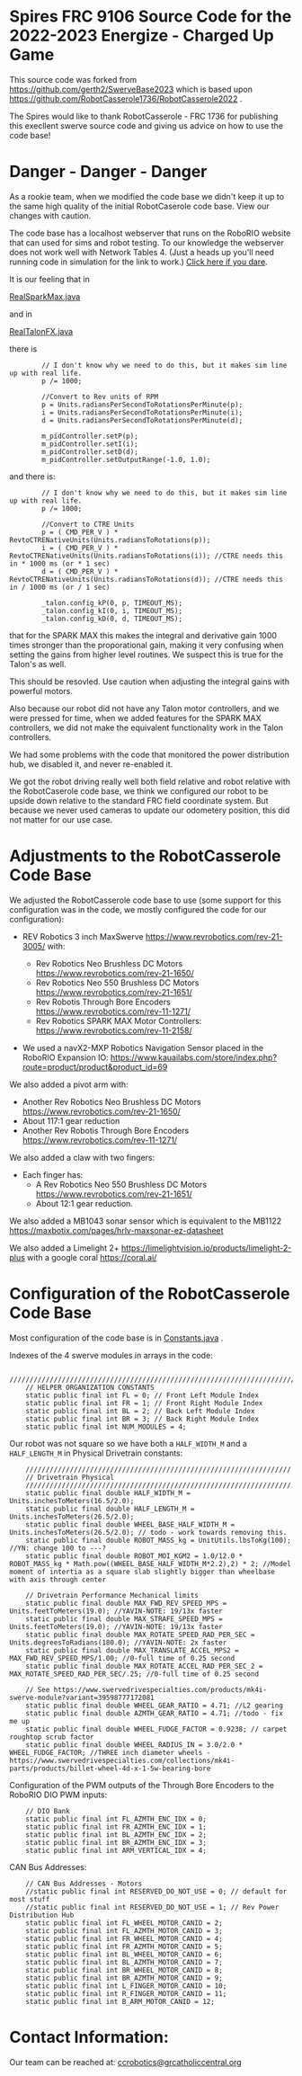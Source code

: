 # Spires FRC 9106 Source Code for the 2022-2023 Energize - Charged Up Game

This source code was forked from https://github.com/gerth2/SwerveBase2023 which is based upon https://github.com/RobotCasserole1736/RobotCasserole2022 .

The Spires would like to thank RobotCasserole - FRC 1736 for publishing this execllent swerve source code and giving us advice on how to use the code base!

# Danger - Danger - Danger

As a rookie team, when we modified the code base we didn't keep it up to the same high quality of the initial RobotCaserole code base. View our changes with caution.

The code base has a localhost webserver that runs on the RoboRIO website that can used for sims and robot testing.  To our knowledge the webserver does not work well with Network Tables 4. (Just a heads up you'll need running code in simulation for the link to work.) [Click here if you dare](http://localhost:5805/).

It is our feeling that in 

[RealSparkMax.java](./RobotCode/src/main/java/frc/hardwareWrappers/MotorCtrl/SparkMax/RealSparkMax.java)

and in

[RealTalonFX.java](./RobotCode/src/main/java/frc/hardwareWrappers/MotorCtrl/TalonFX/RealTalonFX.java)

there is 

```
        // I don't know why we need to do this, but it makes sim line up with real life.
        p /= 1000;

        //Convert to Rev units of RPM
        p = Units.radiansPerSecondToRotationsPerMinute(p);
        i = Units.radiansPerSecondToRotationsPerMinute(i);
        d = Units.radiansPerSecondToRotationsPerMinute(d);

        m_pidController.setP(p);
        m_pidController.setI(i);
        m_pidController.setD(d);
        m_pidController.setOutputRange(-1.0, 1.0);
```

and there is:

```
        // I don't know why we need to do this, but it makes sim line up with real life.
        p /= 1000;

        //Convert to CTRE Units
        p = ( CMD_PER_V ) *  RevtoCTRENativeUnits(Units.radiansToRotations(p));
        i = ( CMD_PER_V ) *  RevtoCTRENativeUnits(Units.radiansToRotations(i)); //CTRE needs this in * 1000 ms (or * 1 sec)
        d = ( CMD_PER_V ) *  RevtoCTRENativeUnits(Units.radiansToRotations(d)); //CTRE needs this in / 1000 ms (or / 1 sec)

        _talon.config_kP(0, p, TIMEOUT_MS);
        _talon.config_kI(0, i, TIMEOUT_MS);
        _talon.config_kD(0, d, TIMEOUT_MS);
```

that for the SPARK MAX this makes the integral and derivative gain 1000 times stronger than the proporational gain, making it very confusing when setting the gains from higher level routines.  We suspect this is true for the Talon's as well.

This should be resovled. Use caution when adjusting the integral gains with powerful motors.

Also because our robot did not have any Talon motor controllers, and we were pressed for time, when we added features for the SPARK MAX controllers, we did not make the equivalent functionality work in the Talon controllers.

We had some problems with the code that monitored the power distribution hub, we disabled it, and never re-enabled it.

We got the robot driving really well both field relative and robot relative with the RobotCaserole code base, we think we configured our robot to be upside down relative to the standard FRC field coordinate system. But because we never used cameras to update our odometery position, this did not matter for our use case.


# Adjustments to the RobotCasserole Code Base
We adjusted the RobotCasserole code base to use (some support for this configuration was in the code, we mostly configured the code for our configuration):

* REV Robotics 3 inch MaxSwerve  https://www.revrobotics.com/rev-21-3005/ with:
  * Rev Robotics Neo Brushless DC Motors https://www.revrobotics.com/rev-21-1650/
  * Rev Robotics Neo 550 Brushless DC Motors https://www.revrobotics.com/rev-21-1651/
  * Rev Robotis Through Bore Encoders https://www.revrobotics.com/rev-11-1271/
  * Rev Robotics SPARK MAX Motor Controllers: https://www.revrobotics.com/rev-11-2158/

* We used a navX2-MXP Robotics Navigation Sensor placed in the RoboRIO Expansion IO: https://www.kauailabs.com/store/index.php?route=product/product&product_id=69

We also added a pivot arm with:

  * Another Rev Robotics Neo Brushless DC Motors https://www.revrobotics.com/rev-21-1650/
  * About 117:1 gear reduction
  * Another Rev Robotis Through Bore Encoders https://www.revrobotics.com/rev-11-1271/

We also added a claw with two fingers:
  * Each finger has:
    * A Rev Robotics Neo 550 Brushless DC Motors https://www.revrobotics.com/rev-21-1651/
    * About 12:1 gear reduction.

We also added a MB1043 sonar sensor which is equivalent to the MB1122 https://maxbotix.com/pages/hrlv-maxsonar-ez-datasheet

We also added a Limelight 2+ https://limelightvision.io/products/limelight-2-plus with a google coral https://coral.ai/ 

# Configuration of the RobotCasserole Code Base

Most configuration of the code base is in [Constants.java](./RobotCode/src/main/java/frc/Constants.java) .

Indexes of the 4 swerve modules in arrays in the code:

```
    /////////////////////////////////////////////////////////////////////////////////////////////////////////////
    // HELPER ORGANIZATION CONSTANTS
    static public final int FL = 0; // Front Left Module Index
    static public final int FR = 1; // Front Right Module Index
    static public final int BL = 2; // Back Left Module Index
    static public final int BR = 3; // Back Right Module Index
    static public final int NUM_MODULES = 4;
```


Our robot was not square so we have both a `HALF_WIDTH_M` and a `HALF_LENGTH_M` in Physical Drivetrain constants:

```
    //////////////////////////////////////////////////////////////////
    // Drivetrain Physical
    //////////////////////////////////////////////////////////////////
    static public final double HALF_WIDTH_M = Units.inchesToMeters(16.5/2.0);
    static public final double HALF_LENGTH_M = Units.inchesToMeters(26.5/2.0);
    static public final double WHEEL_BASE_HALF_WIDTH_M = Units.inchesToMeters(26.5/2.0); // todo - work towards removing this.
    static public final double ROBOT_MASS_kg = UnitUtils.lbsToKg(100); //YN: change 100 to ---?
    static public final double ROBOT_MOI_KGM2 = 1.0/12.0 * ROBOT_MASS_kg * Math.pow((WHEEL_BASE_HALF_WIDTH_M*2.2),2) * 2; //Model moment of intertia as a square slab slightly bigger than wheelbase with axis through center

    // Drivetrain Performance Mechanical limits
    static public final double MAX_FWD_REV_SPEED_MPS = Units.feetToMeters(19.0); //YAVIN-NOTE: 19/13x faster
    static public final double MAX_STRAFE_SPEED_MPS = Units.feetToMeters(19.0); //YAVIN-NOTE: 19/13x faster
    static public final double MAX_ROTATE_SPEED_RAD_PER_SEC = Units.degreesToRadians(180.0); //YAVIN-NOTE: 2x faster
    static public final double MAX_TRANSLATE_ACCEL_MPS2 = MAX_FWD_REV_SPEED_MPS/1.00; //0-full time of 0.25 second
    static public final double MAX_ROTATE_ACCEL_RAD_PER_SEC_2 = MAX_ROTATE_SPEED_RAD_PER_SEC/.25; //0-full time of 0.25 second

    // See https://www.swervedrivespecialties.com/products/mk4i-swerve-module?variant=39598777172081
    static public final double WHEEL_GEAR_RATIO = 4.71; //L2 gearing
    static public final double AZMTH_GEAR_RATIO = 4.71; //todo - fix me up
    static public final double WHEEL_FUDGE_FACTOR = 0.9238; // carpet roughtop scrub factor
    static public final double WHEEL_RADIUS_IN = 3.0/2.0 * WHEEL_FUDGE_FACTOR; //THREE inch diameter wheels - https://www.swervedrivespecialties.com/collections/mk4i-parts/products/billet-wheel-4d-x-1-5w-bearing-bore
```


Configuration of the PWM outputs of the Through Bore Encoders to the RoboRIO DIO PWM inputs:


```
    // DIO Bank
    static public final int FL_AZMTH_ENC_IDX = 0; 
    static public final int FR_AZMTH_ENC_IDX = 1;
    static public final int BL_AZMTH_ENC_IDX = 2;
    static public final int BR_AZMTH_ENC_IDX = 3;
    static public final int ARM_VERTICAL_IDX = 4;
```

CAN Bus Addresses:

```
    // CAN Bus Addresses - Motors
    //static public final int RESERVED_DO_NOT_USE = 0; // default for most stuff
    //static public final int RESERVED_DO_NOT_USE = 1; // Rev Power Distribution Hub
    static public final int FL_WHEEL_MOTOR_CANID = 2;
    static public final int FL_AZMTH_MOTOR_CANID = 3;
    static public final int FR_WHEEL_MOTOR_CANID = 4;
    static public final int FR_AZMTH_MOTOR_CANID = 5;
    static public final int BL_WHEEL_MOTOR_CANID = 6;
    static public final int BL_AZMTH_MOTOR_CANID = 7;
    static public final int BR_WHEEL_MOTOR_CANID = 8;
    static public final int BR_AZMTH_MOTOR_CANID = 9;
    static public final int L_FINGER_MOTOR_CANID = 10;
    static public final int R_FINGER_MOTOR_CANID = 11;
    static public final int B_ARM_MOTOR_CANID = 12;
```

# Contact Information:

Our team can be reached at: ccrobotics@grcatholiccentral.org
